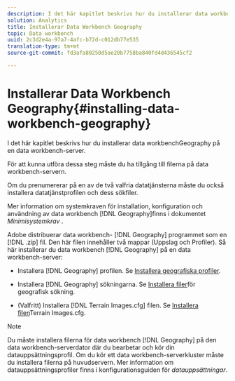 ```yaml
---
description: I det här kapitlet beskrivs hur du installerar data workbenchGeography på en data workbench-server.
solution: Analytics
title: Installerar Data Workbench Geography
topic: Data workbench
uuid: 2c3d2e4a-97a7-4afc-b72d-c012db77e535
translation-type: tm+mt
source-git-commit: fd3afa80250d5ae20b7758ba840fd4d436545cf2

---
```



# Installerar Data Workbench Geography{#installing-data-workbench-geography}

I det här kapitlet beskrivs hur du installerar data workbenchGeography på en data workbench-server.

För att kunna utföra dessa steg måste du ha tillgång till filerna på data workbench-servern.

Om du prenumererar på en av de två valfria datatjänsterna måste du också installera datatjänstprofilen och dess sökfiler.

Mer information om systemkraven för installation, konfiguration och användning av data workbench [!DNL Geography]finns i dokumentet *Minimisystemkrav* .

Adobe distribuerar data workbench- [!DNL Geography] programmet som en [!DNL .zip] fil. Den här filen innehåller två mappar (Uppslag och Profiler). Så här installerar du data workbench [!DNL Geography] på en data workbench-server:

* Installera [!DNL Geography] profilen. Se [Installera geografiska profiler](../../../home/c-geo-oview/c-inst-geo/t-inst-geo-prof.md).

* Installera [!DNL Geography] sökningarna. Se [Installera filer](../../../home/c-geo-oview/c-inst-geo/t-inst-lkp-files.md)för geografisk sökning.

* (Valfritt) Installera [!DNL Terrain Images.cfg] filen. Se [Installera filen](../../../home/c-geo-oview/c-inst-geo/t-inst-trn-imgs-file.md)Terrain Images.cfg.

>[!NOTE]
>
>Du måste installera filerna för data workbench [!DNL Geography] på den data workbench-serverdator där du bearbetar och kör din datauppsättningsprofil. Om du kör ett data workbench-serverkluster måste du installera filerna på huvudservern. Mer information om datauppsättningsprofiler finns i konfigurationsguiden för *datauppsättningar*.

